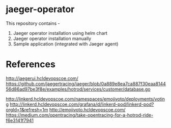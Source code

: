 # jaeger-operator

This repository contains -

1. Jaeger operator installation using helm chart
2. Jaeger operator installation manually
3. Sample application (integrated with Jaeger agent)

# References
http://jaegerui.hcldevopscoe.com/
https://github.com/jaegertracing/jaeger/blob/0a889e8ea7ca887f30eaa814456d86ad97be3f8e/examples/hotrod/services/customer/database.go

http://linkerd.hcldevopscoe.com/namespaces/emojivoto/deployments/voting
http://linkerd.hcldevopscoe.com/grafana/d/linkerd-pod/linkerd-pod?orgId=1&refresh=1m
http://emojivoto.hcldevopscoe.com/
https://medium.com/opentracing/take-opentracing-for-a-hotrod-ride-f6e3141f7941

